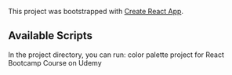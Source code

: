 This project was bootstrapped with [Create React App](https://github.com/facebook/create-react-app).

## Available Scripts

In the project directory, you can run:
color palette project for React Bootcamp Course on Udemy